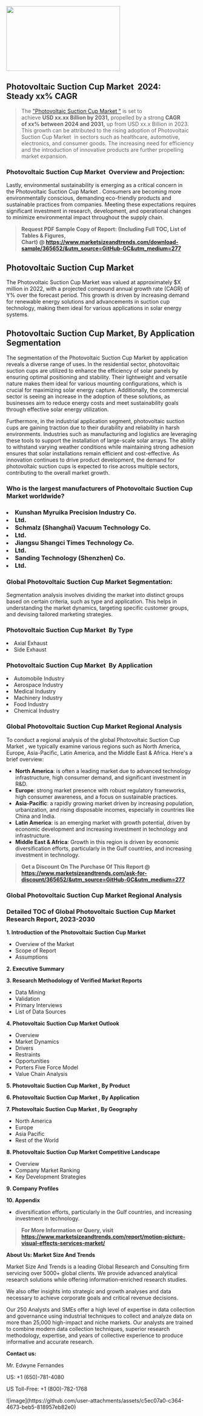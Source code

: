 <p><img class="alignnone size-medium wp-image-20088" src="https://ffe5etoiles.com/wp-content/uploads/2024/12/MST1-300x171.png" alt="" width="300" height="171" /></p><h2 id="ember46" class="ember-view reader-text-block__heading-2">Photovoltaic Suction Cup Market &nbsp;2024: Steady&nbsp;xx% CAGR</h2><blockquote id="ember47" class="ember-view reader-text-block__blockquote">The&nbsp;<a class="app-aware-link " href="https://www.marketsizeandtrends.com/download-sample/365652/&utm_source=GitHub-GC&utm_medium=277" target="_blank" data-test-app-aware-link="">"Photovoltaic Suction Cup Market "</a>&nbsp;is set to achieve&nbsp;<strong>USD&nbsp;xx.xx&nbsp;Billion by 2031,</strong>&nbsp;propelled by a strong&nbsp;<strong>CAGR of&nbsp;xx% between 2024 and 2031,</strong>&nbsp;up from USD xx.x Billion in 2023. This growth can be attributed to the rising adoption of&nbsp;Photovoltaic Suction Cup Market &nbsp;in sectors such as healthcare, automotive, electronics, and consumer goods. The increasing need for efficiency and the introduction of innovative products are further propelling market expansion.</blockquote><h3 id="ember48" class="ember-view reader-text-block__heading-3">Photovoltaic Suction Cup Market &nbsp;Overview and Projection:</h3><p id="ember49" class="ember-view reader-text-block__paragraph">Lastly, environmental sustainability is emerging as a critical concern in the&nbsp;Photovoltaic Suction Cup Market . Consumers are becoming more environmentally conscious, demanding eco-friendly products and sustainable practices from companies. Meeting these expectations requires significant investment in research, development, and operational changes to minimize environmental impact throughout the supply chain.</p><blockquote id="ember50" class="ember-view reader-text-block__blockquote"><strong>Request PDF Sample Copy of Report: (Including Full TOC, List of Tables &amp; Figures, Chart)&nbsp;@&nbsp;<strong><a href="https://www.marketsizeandtrends.com/download-sample/365652/&utm_source=GitHub-GC&utm_medium=277" target="_blank">https://www.marketsizeandtrends.com/download-sample/365652/&utm_source=GitHub-GC&utm_medium=277</a></strong></strong></blockquote><h3 class=""> <h2>Photovoltaic Suction Cup Market</h2><p>The Photovoltaic Suction Cup Market was valued at approximately $X million in 2022, with a projected compound annual growth rate (CAGR) of Y% over the forecast period. This growth is driven by increasing demand for renewable energy solutions and advancements in suction cup technology, making them ideal for various applications in solar energy systems.</p><h2>Photovoltaic Suction Cup Market, By Application Segmentation</h2><p>The segmentation of the Photovoltaic Suction Cup Market by application reveals a diverse range of uses. In the residential sector, photovoltaic suction cups are utilized to enhance the efficiency of solar panels by ensuring optimal positioning and stability. Their lightweight and versatile nature makes them ideal for various mounting configurations, which is crucial for maximizing solar energy capture. Additionally, the commercial sector is seeing an increase in the adoption of these solutions, as businesses aim to reduce energy costs and meet sustainability goals through effective solar energy utilization.</p><p>Furthermore, in the industrial application segment, photovoltaic suction cups are gaining traction due to their durability and reliability in harsh environments. Industries such as manufacturing and logistics are leveraging these tools to support the installation of large-scale solar arrays. The ability to withstand varying weather conditions while maintaining strong adhesion ensures that solar installations remain efficient and cost-effective. As innovation continues to drive product development, the demand for photovoltaic suction cups is expected to rise across multiple sectors, contributing to the overall market growth.</p></h3><h3 id="" class="">Who is the largest manufacturers of&nbsp;Photovoltaic Suction Cup Market  worldwide?</h3><h3 class=""></Li><Li>Kunshan Myruika Precision Industry Co.</Li><Li> Ltd.</Li><Li> Schmalz (Shanghai) Vacuum Technology Co.</Li><Li> Ltd.</Li><Li> Jiangsu Shangci Times Technology Co.</Li><Li> Ltd.</Li><Li> Sanding Technology (Shenzhen) Co.</Li><Li> Ltd.</h3><h3 id="ember53" class="ember-view reader-text-block__heading-3">Global&nbsp;Photovoltaic Suction Cup Market  Segmentation:</h3><p id="ember54" class="ember-view reader-text-block__paragraph">Segmentation analysis involves dividing the market into distinct groups based on certain criteria, such as type and application. This helps in understanding the market dynamics, targeting specific customer groups, and devising tailored marketing strategies.</p><h3 id="" class="">Photovoltaic Suction Cup Market &nbsp;By Type</h3><p></Li><Li>Axial Exhaust</Li><Li> Side Exhaust</p><h3 id="" class="">Photovoltaic Suction Cup Market &nbsp;By Application</h3><p class=""></Li><Li>Automobile Industry</Li><Li> Aerospace Industry</Li><Li> Medical Industry</Li><Li> Machinery Industry</Li><Li> Food Industry</Li><Li> Chemical Industry</p><h3 id="ember62" class="ember-view reader-text-block__heading-3">Global Photovoltaic Suction Cup Market  Regional Analysis</h3><p id="ember63" class="ember-view reader-text-block__paragraph">To conduct a regional analysis of the global Photovoltaic Suction Cup Market , we typically examine various regions such as North America, Europe, Asia-Pacific, Latin America, and the Middle East &amp; Africa. Here's a brief overview:</p><ul><li><strong>North America</strong>: is often a leading market due to advanced technology infrastructure, high consumer demand, and significant investment in R&amp;D.</li><li><strong>Europe</strong>: strong market presence with robust regulatory frameworks, high consumer awareness, and a focus on sustainable practices.</li><li><strong>Asia-Pacific</strong>: a rapidly growing market driven by increasing population, urbanization, and rising disposable incomes, especially in countries like China and India.</li><li><strong>Latin America</strong>: is an emerging market with growth potential, driven by economic development and increasing investment in technology and infrastructure.</li><li><strong>Middle East &amp; Africa</strong>: Growth in this region is driven by economic diversification efforts, particularly in the Gulf countries, and increasing investment in technology.</li></ul><blockquote id="ember61" class="ember-view reader-text-block__blockquote"><strong>Get a Discount On The Purchase Of This Report @ <strong><a href="https://html-cleaner.com/" target="">https://www.marketsizeandtrends.com/ask-for-discount/365652/&utm_source=GitHub-GC&utm_medium=277</a></strong></strong></blockquote><h3 id="ember62" class="ember-view reader-text-block__heading-3">Global Photovoltaic Suction Cup Market  Regional Analysis</h3><h3 id="" class="">Detailed TOC of Global Photovoltaic Suction Cup Market  Research Report, 2023-2030</h3><p id="" class=""><strong>1. Introduction of the Photovoltaic Suction Cup Market </strong></p><ul><li>Overview of the Market</li><li>Scope of Report</li><li>Assumptions</li></ul><p id="" class=""><strong>2. Executive Summary</strong></p><p id="" class=""><strong>3. Research Methodology of Verified Market Reports</strong></p><ul><li>Data Mining</li><li>Validation</li><li>Primary Interviews</li><li>List of Data Sources</li></ul><p id="" class=""><strong>4. Photovoltaic Suction Cup Market  Outlook</strong></p><ul><li>Overview</li><li>Market Dynamics</li><li>Drivers</li><li>Restraints</li><li>Opportunities</li><li>Porters Five Force Model</li><li>Value Chain Analysis</li></ul><p id="" class=""><strong>5. Photovoltaic Suction Cup Market , By Product</strong></p><p id="" class=""><strong>6. Photovoltaic Suction Cup Market , By Application</strong></p><p id="" class=""><strong>7. Photovoltaic Suction Cup Market , By Geography</strong></p><ul><li>North America</li><li>Europe</li><li>Asia Pacific</li><li>Rest of the World</li></ul><p id="" class=""><strong>8. Photovoltaic Suction Cup Market  Competitive Landscape</strong></p><ul><li>Overview</li><li>Company Market Ranking</li><li>Key Development Strategies</li></ul><p id="" class=""><strong>9. Company Profiles</strong></p><p id="" class=""><strong>10. Appendix</strong></p><ul><li>diversification efforts, particularly in the Gulf countries, and increasing investment in technology.</li></ul><blockquote id="ember65" class="ember-view reader-text-block__blockquote"><strong>For More Information or Query, visit <strong><strong><a href="https://html-cleaner.com/" target="">https://www.marketsizeandtrends.com/report/motion-picture-visual-effects-services-market/</a></strong></strong></strong></blockquote><p id="" class=""><strong>About Us: Market Size And Trends</strong></p><p id="" class="">Market Size And Trends is a leading Global Research and Consulting firm servicing over 5000+ global clients. We provide advanced analytical research solutions while offering information-enriched research studies.</p><p id="" class="">We also offer insights into strategic and growth analyses and data necessary to achieve corporate goals and critical revenue decisions.</p><p id="" class="">Our 250 Analysts and SMEs offer a high level of expertise in data collection and governance using industrial techniques to collect and analyze data on more than 25,000 high-impact and niche markets. Our analysts are trained to combine modern data collection techniques, superior research methodology, expertise, and years of collective experience to produce informative and accurate research.</p><p id="" class=""><strong>Contact us:</strong></p><p id="" class="">Mr. Edwyne Fernandes</p><p id="" class="">US: +1 (650)-781-4080</p><p id="" class="">US Toll-Free: +1 (800)-782-1768</p>
![image](https://github.com/user-attachments/assets/c5ec07a0-c364-4673-beb5-818957eb82e0)
